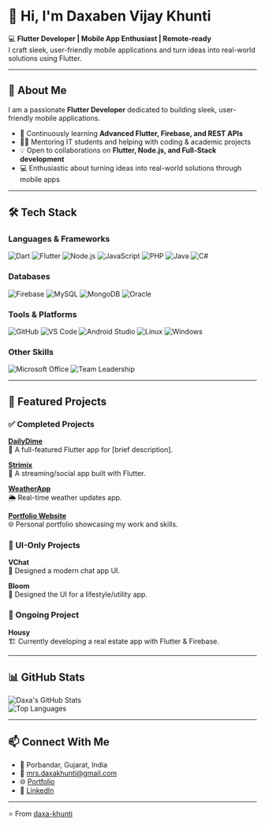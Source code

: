 # 👋 Hi, I'm Daxaben Vijay Khunti

💻 **Flutter Developer | Mobile App Enthusiast | Remote-ready**  
I craft sleek, user-friendly mobile applications and turn ideas into real-world solutions using Flutter.  

---

## 🚀 About Me
I am a passionate **Flutter Developer** dedicated to building sleek, user-friendly mobile applications.  
- 🌱 Continuously learning **Advanced Flutter, Firebase, and REST APIs**  
- 👩‍🏫 Mentoring IT students and helping with coding & academic projects  
- 💡 Open to collaborations on **Flutter, Node.js, and Full-Stack development**  
- 💻 Enthusiastic about turning ideas into real-world solutions through mobile apps


---

## 🛠 Tech Stack

### Languages & Frameworks
![Dart](https://img.shields.io/badge/Dart-0175C2?style=for-the-badge&logo=dart&logoColor=white)
![Flutter](https://img.shields.io/badge/Flutter-02569B?style=for-the-badge&logo=flutter&logoColor=white)
![Node.js](https://img.shields.io/badge/Node.js-339933?style=for-the-badge&logo=node.js&logoColor=white)
![JavaScript](https://img.shields.io/badge/JavaScript-F7DF1E?style=for-the-badge&logo=javascript&logoColor=black)
![PHP](https://img.shields.io/badge/PHP-777BB4?style=for-the-badge&logo=php&logoColor=white)
![Java](https://img.shields.io/badge/Java-007396?style=for-the-badge&logo=java&logoColor=white)
![C#](https://img.shields.io/badge/C%23-239120?style=for-the-badge&logo=c-sharp&logoColor=white)

### Databases
![Firebase](https://img.shields.io/badge/Firebase-FFCA28?style=for-the-badge&logo=firebase&logoColor=black)
![MySQL](https://img.shields.io/badge/MySQL-4479A1?style=for-the-badge&logo=mysql&logoColor=white)
![MongoDB](https://img.shields.io/badge/MongoDB-47A248?style=for-the-badge&logo=mongodb&logoColor=white)
![Oracle](https://img.shields.io/badge/Oracle-F80000?style=for-the-badge&logo=oracle&logoColor=white)

### Tools & Platforms
![GitHub](https://img.shields.io/badge/GitHub-181717?style=for-the-badge&logo=github&logoColor=white)
![VS Code](https://img.shields.io/badge/VS%20Code-007ACC?style=for-the-badge&logo=visual-studio-code&logoColor=white)
![Android Studio](https://img.shields.io/badge/Android%20Studio-3DDC84?style=for-the-badge&logo=android-studio&logoColor=white)
![Linux](https://img.shields.io/badge/Linux-FCC624?style=for-the-badge&logo=linux&logoColor=black)
![Windows](https://img.shields.io/badge/Windows-0078D6?style=for-the-badge&logo=windows&logoColor=white)

### Other Skills
![Microsoft Office](https://img.shields.io/badge/Microsoft_Office-D83B01?style=for-the-badge&logo=microsoft-office&logoColor=white)
![Team Leadership](https://img.shields.io/badge/Team_Leadership-4CAF50?style=for-the-badge&logo=adobe-illustrator&logoColor=white)


---

## 📂 Featured Projects

### ✅ Completed Projects

**[DailyDime](#)**  
📱 A full-featured Flutter app for [brief description].  

**[Strimix](#)**  
📱 A streaming/social app built with Flutter.  

**[WeatherApp](https://github.com/daxa-khunti/weatherApp)**  
🌦 Real-time weather updates app.  

**[Portfolio Website](https://github.com/daxa-khunti/portfolio)**  
🌐 Personal portfolio showcasing my work and skills.  

### 🎨 UI-Only Projects

**VChat**  
🎨 Designed a modern chat app UI.  

**Bloom**  
🎨 Designed the UI for a lifestyle/utility app.  

### 🚧 Ongoing Project

**Housy**  
🏗 Currently developing a real estate app with Flutter & Firebase.  


---

## 📊 GitHub Stats
![Daxa's GitHub Stats](https://github-readme-stats.vercel.app/api?username=daxa-khunti&show_icons=true&theme=tokyonight)  
![Top Languages](https://github-readme-stats.vercel.app/api/top-langs/?username=daxa-khunti&layout=compact&theme=tokyonight)

---

## 📫 Connect With Me
- 📍 Porbandar, Gujarat, India  
- 📧 [mrs.daxakhunti@gmail.com](mailto:mrs.daxakhunti@gmail.com)  
- 🌐 [Portfolio](https://daxa-khunti.web.app)  
- 💼 [LinkedIn](https://www.linkedin.com/in/daksha-khunti-94a822378/)  

---

⭐️ From [daxa-khunti](https://github.com/daxa-khunti)
